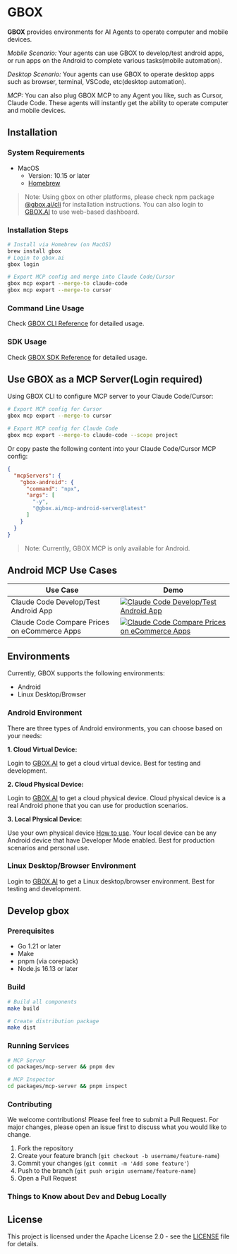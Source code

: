 # GBOX

**GBOX** provides environments for AI Agents to operate computer and mobile devices.

*Mobile Scenario:*
Your agents can use GBOX to develop/test android apps, or run apps on the Android to complete various tasks(mobile automation).

*Desktop Scenario:*
Your agents can use GBOX to operate desktop apps such as browser, terminal, VSCode, etc(desktop automation).

*MCP:* 
You can also plug GBOX MCP to any Agent you like, such as Cursor, Claude Code. These agents will instantly get the ability to operate computer and mobile devices.

## Installation

### System Requirements

- MacOS 
  - Version: 10.15 or later
  - [Homebrew](https://brew.sh)

> Note: Using gbox on other platforms, please check npm package [@gbox.ai/cli](https://www.npmjs.com/package/@gbox.ai/cli) for installation instructions. You can also login to [GBOX.AI](https://gbox.ai) to use web-based dashboard.

### Installation Steps

```bash
# Install via Homebrew (on MacOS)
brew install gbox
# Login to gbox.ai
gbox login

# Export MCP config and merge into Claude Code/Cursor
gbox mcp export --merge-to claude-code
gbox mcp export --merge-to cursor
```

### Command Line Usage

Check [GBOX CLI Reference](https://docs.gbox.ai/cli) for detailed usage.

### SDK Usage

Check [GBOX SDK Reference](https://docs.gbox.ai/sdk) for detailed usage.

## Use GBOX as a MCP Server(Login required)

Using GBOX CLI to configure MCP server to your Claude Code/Cursor:
```bash
# Export MCP config for Cursor
gbox mcp export --merge-to cursor

# Export MCP config for Claude Code
gbox mcp export --merge-to claude-code --scope project

```

Or copy paste the following content into your Claude Code/Cursor MCP config:
```json
{
  "mcpServers": {
    "gbox-android": {
      "command": "npx",
      "args": [
        "-y",
        "@gbox.ai/mcp-android-server@latest"
      ]
    }
  }
}
```
> Note: Currently, GBOX MCP is only available for Android.

## Android MCP Use Cases

| Use Case | Demo |
|----------|------|
| Claude Code Develop/Test Android App | [![Claude Code Develop/Test Android App](https://img.youtube.com/vi/IzlZFsqC4CY/maxresdefault.jpg)](https://www.youtube.com/watch?v=IzlZFsqC4CY) |
| Claude Code Compare Prices on eCommerce Apps | [![Claude Code Compare Prices on eCommerce Apps](https://img.youtube.com/vi/Op3ZSVg-qg8/maxresdefault.jpg)](https://www.youtube.com/watch?v=Op3ZSVg-qg8) |


## Environments
Currently, GBOX supports the following environments:
- Android
- Linux Desktop/Browser

### Android Environment
There are three types of Android environments, you can choose based on your needs:

**1. Cloud Virtual Device:** 

Login to [GBOX.AI](https://gbox.ai) to get a cloud virtual device. Best for testing and development.

**2. Cloud Physical Device:** 

Login to [GBOX.AI](https://gbox.ai) to get a cloud physical device. Cloud physical device is a real Android phone that you can use for production scenarios.

**3. Local Physical Device:** 

Use your own physical device [How to use](https://docs.gbox.ai/cli/android-local-device). Your local device can be any Android device that have Developer Mode enabled. Best for production scenarios and personal use.

### Linux Desktop/Browser Environment

Login to [GBOX.AI](https://gbox.ai) to get a Linux desktop/browser environment. Best for testing and development.

## Develop gbox

### Prerequisites

- Go 1.21 or later
- Make
- pnpm (via corepack)
- Node.js 16.13 or later

### Build

```bash
# Build all components
make build

# Create distribution package
make dist
```

### Running Services

```bash
# MCP Server
cd packages/mcp-server && pnpm dev

# MCP Inspector
cd packages/mcp-server && pnpm inspect
```

### Contributing

We welcome contributions! Please feel free to submit a Pull Request. For major changes, please open an issue first to discuss what you would like to change.

1. Fork the repository
2. Create your feature branch (`git checkout -b username/feature-name`)
3. Commit your changes (`git commit -m 'Add some feature'`)
4. Push to the branch (`git push origin username/feature-name`)
5. Open a Pull Request

### Things to Know about Dev and Debug Locally

## License

This project is licensed under the Apache License 2.0 - see the [LICENSE](LICENSE) file for details.
